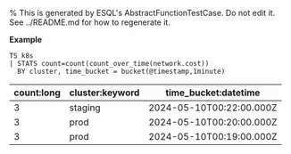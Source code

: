 % This is generated by ESQL's AbstractFunctionTestCase. Do not edit it. See ../README.md for how to regenerate it.

**Example**

```esql
TS k8s
| STATS count=count(count_over_time(network.cost))
  BY cluster, time_bucket = bucket(@timestamp,1minute)
```

| count:long | cluster:keyword | time_bucket:datetime |
| --- | --- | --- |
| 3 | staging | 2024-05-10T00:22:00.000Z |
| 3 | prod | 2024-05-10T00:20:00.000Z |
| 3 | prod | 2024-05-10T00:19:00.000Z |


